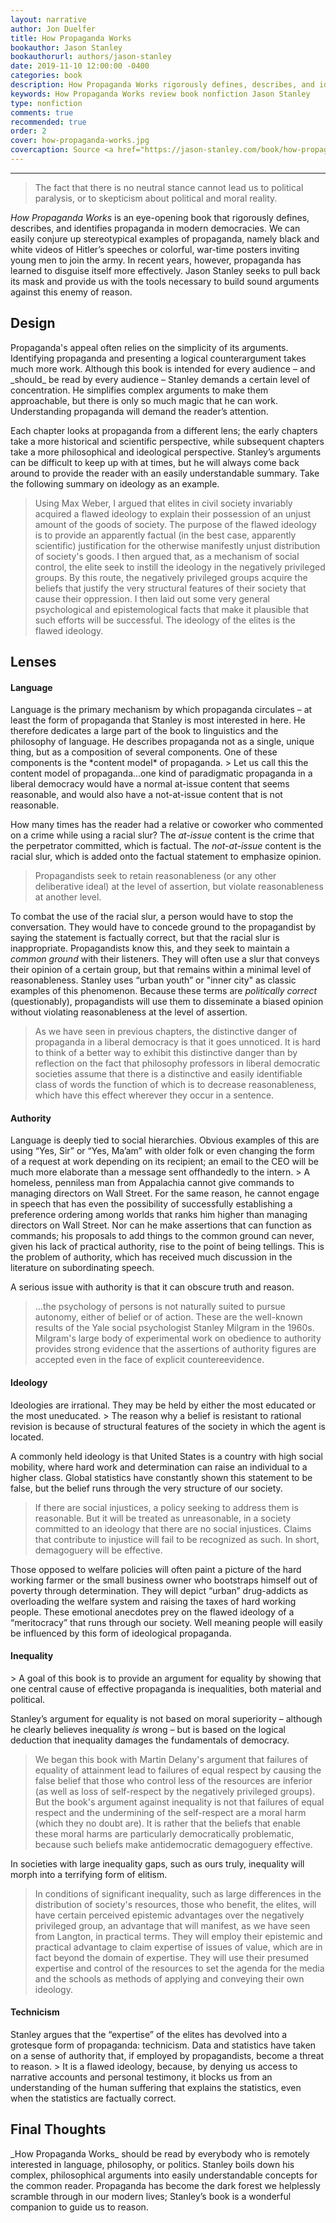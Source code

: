 ```yaml
---
layout: narrative
author: Jon Duelfer
title: How Propaganda Works
bookauthor: Jason Stanley
bookauthorurl: authors/jason-stanley
date: 2019-11-10 12:00:00 -0400
categories: book
description: How Propaganda Works rigorously defines, describes, and identifies propaganda in modern democracies. In today's world, propaganda has learned to wear a number of masks. Jason Stanley provides us with the tools necessary to build sound arguments against this enemy of reason.
keywords: How Propaganda Works review book nonfiction Jason Stanley
type: nonfiction
comments: true
recommended: true
order: 2
cover: how-propaganda-works.jpg
covercaption: Source <a href="https://jason-stanley.com/book/how-propaganda-works/">https://jason-stanley.com/book/how-propaganda-works/</a>
---
```

<hr/>

> The fact that there is no neutral stance cannot lead us to political paralysis, or to skepticism about political and moral reality.

_How Propaganda Works_ is an eye-opening book that rigorously defines, describes, and identifies propaganda in modern democracies. We can easily conjure up stereotypical examples of propaganda, namely black and white videos of Hitler’s speeches or colorful, war-time posters inviting young men to join the army. In recent years, however, propaganda has learned to disguise itself more effectively. Jason Stanley seeks to pull back its mask and provide us with the tools necessary to build sound arguments against this enemy of reason.

<h2><strong>Design</strong></h2>
Propaganda's appeal often relies on the simplicity of its arguments. Identifying propaganda and presenting a logical counterargument takes much more work. Although this book is intended for every audience – and _should_ be read by every audience – Stanley demands a certain level of concentration. He simplifies complex arguments to make them approachable, but there is only so much magic that he can work. Understanding propaganda will demand the reader’s attention.

Each chapter looks at propaganda from a different lens; the early chapters take a more historical and scientific perspective, while subsequent chapters take a more philosophical and ideological perspective. Stanley’s arguments can be difficult to keep up with at times, but he will always come back around to provide the reader with an easily understandable summary. Take the following summary on ideology as an example.
> Using Max Weber, I argued that elites in civil society invariably acquired a flawed ideology to explain their possession of an unjust amount of the goods of society. The purpose of the flawed ideology is to provide an apparently factual (in the best case, apparently scientific) justification for the otherwise manifestly unjust distribution of society's goods. I then argued that, as a mechanism of social control, the elite seek to instill the ideology in the negatively privileged groups. By this route, the negatively privileged groups acquire the beliefs that justify the very structural features of their society that cause their oppression. I then laid out some very general psychological and epistemological facts that make it plausible that such efforts will be successful. The ideology of the elites is the flawed ideology.

<h2><strong>Lenses</strong></h2>
<h4><strong>Language</strong></h4>
Language is the primary mechanism by which propaganda circulates – at least the form of propaganda that Stanley is most interested in here. He therefore dedicates a large part of the book to linguistics and the philosophy of language. He describes propaganda not as a single, unique thing, but as a composition of several components. One of these components is the *content model* of propaganda.
> Let us call this the content model of propaganda...one kind of paradigmatic propaganda in a liberal democracy would have a normal at-issue content that seems reasonable, and would also have a not-at-issue content that is not reasonable.

How many times has the reader had a relative or coworker who commented on a crime while using a racial slur? The _at-issue_ content is the crime that the perpetrator committed, which is factual. The _not-at-issue_ content is the racial slur, which is added onto the factual statement to emphasize opinion.
> Propagandists seek to retain reasonableness (or any other deliberative ideal) at the level of assertion, but violate reasonableness at another level.

To combat the use of the racial slur, a person would have to stop the conversation. They would have to concede ground to the propagandist by saying the statement is factually correct, but that the racial slur is inappropriate. Propagandists know this, and they seek to maintain a *common ground* with their listeners. They will often use a slur that conveys their opinion of a certain group, but that remains within a minimal level of reasonableness. Stanley uses “urban youth” or "inner city" as classic examples of this phenomenon. Because these terms are _politically correct_ (questionably), propagandists will use them to disseminate a biased opinion without violating reasonableness at the level of assertion.
> As we have seen in previous chapters, the distinctive danger of propaganda in a liberal democracy is that it goes unnoticed. It is hard to think of a better way to exhibit this distinctive danger than by reflection on the fact that philosophy professors in liberal democratic societies assume that there is a distinctive and easily identifiable class of words the function of which is to decrease reasonableness, which have this effect wherever they occur in a sentence.

<h4><strong>Authority</strong></h4>
Language is deeply tied to social hierarchies. Obvious examples of this are using “Yes, Sir” or “Yes, Ma’am” with older folk or even changing the form of a request at work depending on its recipient; an email to the CEO will be much more elaborate than a message sent offhandedly to the intern. 
> A homeless, penniless man from Appalachia cannot give commands to managing directors on Wall Street. For the same reason, he cannot engage in speech that has even the possibility of successfully establishing a preference ordering among worlds that ranks him higher than managing directors on Wall Street. Nor can he make assertions that can function as commands; his proposals to add things to the common ground can never, given his lack of practical authority, rise to the point of being tellings. This is the problem of authority, which has received much discussion in the literature on subordinating speech.

A serious issue with authority is that it can obscure truth and reason.
> ...the psychology of persons is not naturally suited to pursue autonomy, either of belief or of action. These are the well-known results of the Yale social psychologist Stanley Milgram in the 1960s. Milgram's large body of experimental work on obedience to authority provides strong evidence that the assertions of authority figures are accepted even in the face of explicit countereevidence.

<h4><strong>Ideology</strong></h4>
Ideologies are irrational. They may be held by either the most educated or the most uneducated.
> The reason why a belief is resistant to rational revision is because of structural features of the society in which the agent is located.

A commonly held ideology is that United States is a country with high social mobility, where hard work and determination can raise an individual to a higher class. Global statistics have constantly shown this statement to be false, but the belief runs through the very structure of our society.
> If there are social injustices, a policy seeking to address them is reasonable. But it will be treated as unreasonable, in a society committed to an ideology that there are no social injustices. Claims that contribute to injustice will fail to be recognized as such. In short, demagoguery will be effective.

Those opposed to welfare policies will often paint a picture of the hard working farmer or the small business owner who bootstraps himself out of poverty through determination. They will depict “urban” drug-addicts as overloading the welfare system and raising the taxes of hard working people. These emotional anecdotes prey on the flawed ideology of a “meritocracy” that runs through our society. Well meaning people will easily be influenced by this form of ideological propaganda.

<h4><strong>Inequality</strong></h4>
> A goal of this book is to provide an argument for equality by showing that one central cause of effective propaganda is inequalities, both material and political.

Stanley’s argument for equality is not based on moral superiority – although he clearly believes inequality _is_ wrong – but is based on the logical deduction that inequality damages the fundamentals of democracy.
> We began this book with Martin Delany's argument that failures of equality of attainment lead to failures of equal respect by causing the false belief that those who control less of the resources are inferior (as well as loss of self-respect by the negatively privileged groups). But the book's argument against inequality is not that failures of equal respect and the undermining of the self-respect are a moral harm (which they no doubt are). It is rather that the beliefs that enable these moral harms are particularly democratically problematic, because such beliefs make antidemocratic demagoguery effective.

In societies with large inequality gaps, such as ours truly, inequality will morph into a terrifying form of elitism.
> In conditions of significant inequality, such as large differences in the distribution of society's resources, those who benefit, the elites, will have certain perceived epistemic advantages over the negatively privileged group, an advantage that will manifest, as we have seen from Langton, in practical terms. They will employ their epistemic and practical advantage to claim expertise of issues of value, which are in fact beyond the domain of expertise. They will use their presumed expertise and control of the resources to set the agenda for the media and the schools as methods of applying and conveying their own ideology.

<h4><strong>Technicism</strong></h4>
Stanley argues that the “expertise” of the elites has devolved into a grotesque form of propaganda: technicism. Data and statistics have taken on a sense of authority that, if employed by propagandists, become a threat to reason.
> It is a flawed ideology, because, by denying us access to narrative accounts and personal testimony, it blocks us from an understanding of the human suffering that explains the statistics, even when the statistics are factually correct.

<h2><strong>Final Thoughts</strong></h2>
_How Propaganda Works_ should be read by everybody who is remotely interested in language, philosophy, or politics. Stanley boils down his complex, philosophical arguments into easily understandable concepts for the common reader. Propaganda has become the dark forest we helplessly scramble through in our modern lives; Stanley’s book is a wonderful companion to guide us to reason.